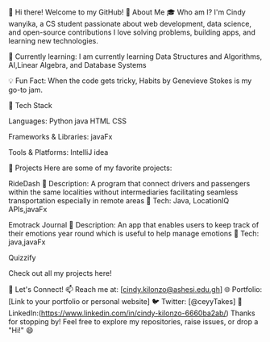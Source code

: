 👋 Hi there! Welcome to my GitHub!
🌟 About Me
🎓 Who am I?
I'm Cindy wanyika, a CS student passionate about web development, data science, and open-source contributions
I love solving problems, building apps, and learning new technologies.

🌱 Currently learning:
I am currently learning Data Structures and Algorithms, AI,Linear Algebra, and Database Systems

💡 Fun Fact:
When the code gets tricky, Habits by Genevieve Stokes is my go-to jam. 

🔧 Tech Stack


Languages:
Python
java
HTML
CSS


Frameworks & Libraries:
javaFx

Tools & Platforms:
IntelliJ idea


📂 Projects
Here are some of my favorite projects:

RideDash
🔹 Description: A program that connect drivers and passengers within the same localities without intermediaries facilitating seamless transportation especially in remote areas
🔹 Tech: Java, LocationIQ APIs,javaFx

Emotrack Journal
🔹 Description: An app that enables users to keep track of their emotions year round which is useful to help manage emotions
🔹 Tech: java,javaFx

Quizzify

Check out all my projects here!

💬 Let's Connect!
📫 Reach me at: [cindy.kilonzo@ashesi.edu.gh]
🌐 Portfolio: [Link to your portfolio or personal website]
🐦 Twitter: [@ceyyTakes]
💼 LinkedIn:(https://www.linkedin.com/in/cindy-kilonzo-6660ba2ab/)
Thanks for stopping by! Feel free to explore my repositories, raise issues, or drop a "Hi!" 😄
